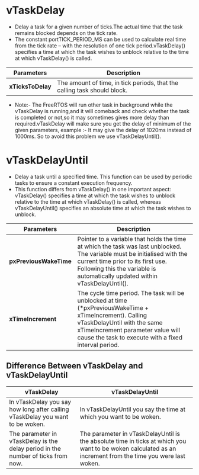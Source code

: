 # vTaskDelay
* Delay a task for a given number of ticks.The actual time that the task remains blocked depends on the tick rate.
* The constant portTICK_PERIOD_MS can be used to calculate real time from the tick rate – with the resolution of one tick period.vTaskDelay() specifies a time at which the task wishes to unblock relative to the time at which vTaskDelay() is called.

Parameters|Description
--- | ---
**xTicksToDelay**|The amount of time, in tick periods, that the calling task should block.


* Note:- The FreeRTOS will run other task in background while the vTaskDelay is running,and it will comeback and check whether the task is completed or not,so it may sometimes gives more delay than required.vTaskDelay will make sure you get the delay of minimum of the given parameters, example :- It may give the delay of 1020ms instead of 1000ms. So to avoid this problem we use vTaskDelayUntil().


# vTaskDelayUntil
* Delay a task until a specified time. This function can be used by periodic tasks to ensure a constant execution frequency.
* This function differs from vTaskDelay() in one important aspect: vTaskDelay() specifies a time at which the task wishes to unblock relative to the time at which vTaskDelay() is called, whereas vTaskDelayUntil() specifies an absolute time at which the task wishes to unblock.

Parameters|Description
--- | ---
**pxPreviousWakeTime**|Pointer to a variable that holds the time at which the task was last unblocked. The variable must be initialised with the current time prior to its first use. Following this the variable is automatically updated within vTaskDelayUntil().
**xTimeIncrement**|The cycle time period. The task will be unblocked at time (*pxPreviousWakeTime + xTimeIncrement). Calling vTaskDelayUntil with the same xTimeIncrement parameter value will cause the task to execute with a fixed interval period.

## Difference Between vTaskDelay and vTaskDelayUntil

vTaskDelay|vTaskDelayUntil
--- | ---
In vTaskDelay you say how long after calling vTaskDelay you want to be woken.|In vTaskDelayUntil you say the time at which you want to be woken.
The parameter in vTaskDelay is the delay period in the number of ticks from now.|The parameter in vTaskDelayUntil is the absolute time in ticks at which you want to be woken calculated as an increment from the time you were last woken.






